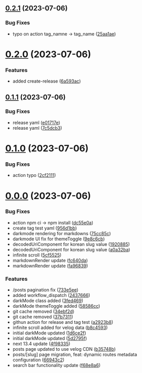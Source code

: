 ## [0.2.1](https://github.com/henrynoowah/blog/compare/v0.2.0...v0.2.1) (2023-07-06)


### Bug Fixes

* typo on action tag_namne -> tag_name ([25aa1ae](https://github.com/henrynoowah/blog/commit/25aa1aea7973bf0679d6e520dc67272a967a39c9))



# [0.2.0](https://github.com/henrynoowah/blog/compare/v0.1.1...v0.2.0) (2023-07-06)


### Features

* added create-release ([6a593ac](https://github.com/henrynoowah/blog/commit/6a593acfa7e45def43892acfd2d90a71384b6fe0))



## [0.1.1](https://github.com/henrynoowah/blog/compare/v0.1.0...v0.1.1) (2023-07-06)


### Bug Fixes

* release yaml ([e01717e](https://github.com/henrynoowah/blog/commit/e01717e686ebf35592f92cd4ec56672410697921))
* release yaml ([7c5dcb3](https://github.com/henrynoowah/blog/commit/7c5dcb33b256232fdee10378f4279e61104467ae))



# [0.1.0](https://github.com/henrynoowah/blog/compare/v0.0.0...v0.1.0) (2023-07-06)


### Bug Fixes

* action typo ([2cf2111](https://github.com/henrynoowah/blog/commit/2cf21116964ed42241138f606f3225c3335a3fe3))



# [0.0.0](https://github.com/henrynoowah/blog/compare/733e5eefe2339aa535ce9734e8082950b29af2c0...v0.0.0) (2023-07-06)


### Bug Fixes

* action npm ci -> npm install ([dc55e0a](https://github.com/henrynoowah/blog/commit/dc55e0a9c0aa63750be97f305dbee3fb74bbd112))
* create tag test yaml ([956d1bb](https://github.com/henrynoowah/blog/commit/956d1bb61f9b1de1718ffa988e9e0c0c521b7803))
* darkmode rendering for markdowns ([75cc85c](https://github.com/henrynoowah/blog/commit/75cc85c8c4144552344024b2e7044deef16e95cc))
* darkmode UI fix for themeToggle ([9e8c6cb](https://github.com/henrynoowah/blog/commit/9e8c6cbed9572515f1287f1c6b8b2646e8072d29))
* decodedUriComponent for korean slug value ([1920885](https://github.com/henrynoowah/blog/commit/1920885086975c7e6b1dab7a9701a6af966cef5c))
* decodedUriComponent for korean slug value ([a0a32ba](https://github.com/henrynoowah/blog/commit/a0a32ba231bb43b86d4f7079faf661a03b99c8e4))
* infinite scroll ([5cf5525](https://github.com/henrynoowah/blog/commit/5cf55251f28e4a8bd7f632e11b4765ee3ac5ca99))
* markdownRender update ([fc640da](https://github.com/henrynoowah/blog/commit/fc640daf123ea3c2e4118df25d9492079a6b0874))
* markdownRender update ([fa96839](https://github.com/henrynoowah/blog/commit/fa9683963d86076689d7428249c748cfbaf10b1c))


### Features

* /posts pagination fix ([733e5ee](https://github.com/henrynoowah/blog/commit/733e5eefe2339aa535ce9734e8082950b29af2c0))
* added workflow_dispatch ([2437666](https://github.com/henrynoowah/blog/commit/24376664c039a61d2aa2263244a0590dfed37ff9))
* darkMode class added ([3fed469](https://github.com/henrynoowah/blog/commit/3fed46973c3e582b5adb522aaa687367f5550884))
* darkMode themeToggle added ([58586cc](https://github.com/henrynoowah/blog/commit/58586cce69e1ed7979af2ff2e41644d9f43a6b4a))
* git cache removed ([34ebf2d](https://github.com/henrynoowah/blog/commit/34ebf2d053dc4b630040b6c549d5395ece2f76c6))
* git cache removed ([37b7311](https://github.com/henrynoowah/blog/commit/37b7311a742571eee0e07c73c7fb37b5e470dbf4))
* githun action for release and tag test ([a2923b8](https://github.com/henrynoowah/blog/commit/a2923b83d6fe7b8af72c48e9bec1112b40694cf2))
* infinite scroll added for velog data ([b8c4593](https://github.com/henrynoowah/blog/commit/b8c4593e63b7a22251a85bae79a583125c36cb0e))
* initial darkMode updated ([1d6ce2f](https://github.com/henrynoowah/blog/commit/1d6ce2f808dbbea0d2d397fd881c4ae78585c64d))
* initial darkMode updated ([5d2795f](https://github.com/henrynoowah/blog/commit/5d2795fc40ef338f89e714242b8b3d4cdd46be9d))
* next 13.4 update ([4f98335](https://github.com/henrynoowah/blog/commit/4f98335aa102de1b41b028812763bb310e69d53f))
* posts page updated to use velog CDN ([b35748b](https://github.com/henrynoowah/blog/commit/b35748bfcda06fb9a9a0574fd0eb532485f6c94e))
* posts/[slug] page migration, feat: dynamic routes metadata configuration ([66943c2](https://github.com/henrynoowah/blog/commit/66943c2154ed233f0c37c9a747b80a0407593fab))
* search bar functionality update ([f68e8a6](https://github.com/henrynoowah/blog/commit/f68e8a6c156ebaf3a87fe7282076c63238c20c27))



